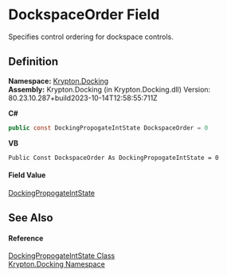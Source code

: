 # DockspaceOrder Field


Specifies control ordering for dockspace controls.



## Definition
**Namespace:** <a href="98399376-cf41-9454-4b4d-4fab2ca20bc7.md">Krypton.Docking</a>  
**Assembly:** Krypton.Docking (in Krypton.Docking.dll) Version: 80.23.10.287+build2023-10-14T12:58:55:711Z

**C#**
``` C#
public const DockingPropogateIntState DockspaceOrder = 0
```
**VB**
``` VB
Public Const DockspaceOrder As DockingPropogateIntState = 0
```



#### Field Value
<a href="e9939020-b5e3-833c-d17a-85e3c8599991.md">DockingPropogateIntState</a>

## See Also


#### Reference
<a href="e9939020-b5e3-833c-d17a-85e3c8599991.md">DockingPropogateIntState Class</a>  
<a href="98399376-cf41-9454-4b4d-4fab2ca20bc7.md">Krypton.Docking Namespace</a>  
